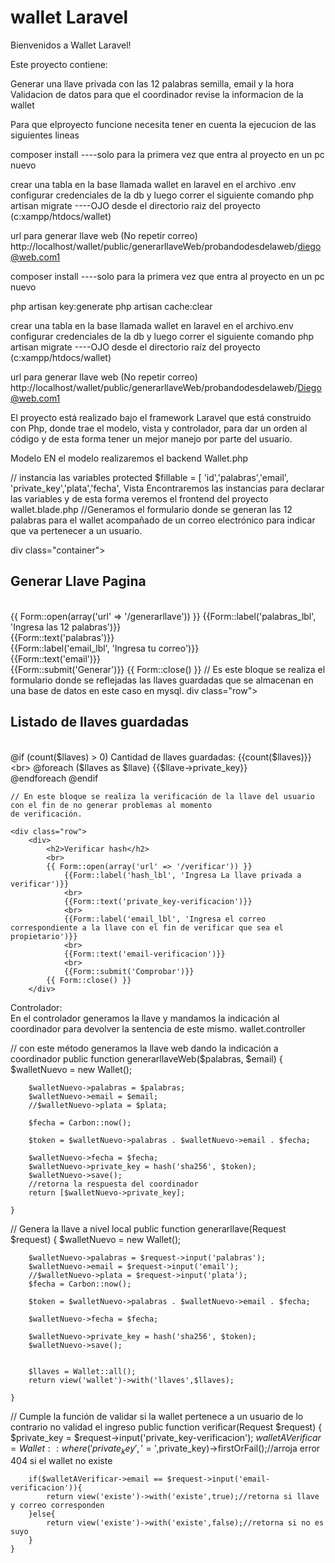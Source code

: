 # wallet Laravel

Bienvenidos a Wallet Laravel!

Este proyecto contiene:

Generar una llave privada con las 12 palabras semilla, email y la hora
Validacion de datos para que el coordinador revise la informacion de la wallet

Para que elproyecto funcione necesita tener en cuenta la ejecucion de las siguientes lineas


composer install
 ----solo para la primera vez que entra al proyecto en un pc nuevo


crear una tabla en la base llamada wallet
en laravel en el archivo .env configurar credenciales de la db
y luego correr el siguiente comando
php artisan migrate
----OJO desde el directorio raiz del proyecto  (c:xampp/htdocs/wallet)


url para generar llave web (No repetir correo)
http://localhost/wallet/public/generarllaveWeb/probandodesdelaweb/diego@web.com1


composer install
 ----solo para la primera vez que entra al proyecto en un pc nuevo

php artisan key:generate
php artisan cache:clear

crear una tabla en la base llamada wallet
en laravel en el archivo.env configurar credenciales de la db
y luego correr el siguiente comando
php artisan migrate
----OJO desde el directorio raíz del proyecto (c:xampp/htdocs/wallet)


url para generar llave web (No repetir correo)
http://localhost/wallet/public/generarllaveWeb/probandodesdelaweb/Diego@web.com1

El proyecto está realizado bajo el framework Laravel que está construido con Php, donde trae el modelo, vista y  controlador, para dar un orden al código y de esta forma tener un mejor manejo por parte del usuario. 
 
Modelo
EN el modelo realizaremos el backend 
 Wallet.php

 // instancia las variables
    protected $fillable = [
        'id','palabras','email', 'private_key','plata','fecha',
Vista 
 Encontraremos las instancias para declarar las variables y de esta forma veremos el frontend del proyecto
wallet.blade.php
//Generamos el formulario donde se generan las 12 palabras para el wallet acompañado de un correo electrónico para indicar que va pertenecer a un usuario.

div class="container">
    <div class="row">
        <div>
            <h2>Generar Llave Pagina</h2>
            <br>
            {{ Form::open(array('url' => '/generarllave')) }}
                {{Form::label('palabras_lbl', 'Ingresa las 12 palabras')}}
                <br>
                {{Form::text('palabras')}}
                <br>
                {{Form::label('email_lbl', 'Ingresa tu correo')}}
                <br>
                {{Form::text('email')}}
                <br>
                {{Form::submit('Generar')}}
            {{ Form::close() }}
// Es este bloque se realiza el formulario donde se reflejadas las llaves guardadas que se almacenan en una base de datos en este caso en mysql.
            div class="row">
        <div>
            <h2>Listado de llaves guardadas</h2>
            <br>
            @if (count($llaves) > 0)
                Cantidad de llaves guardadas: {{count($llaves)}}
                <br>
                @foreach ($llaves as $llave)
                {{$llave->private_key}}
                <br>
                @endforeach
            @endif
        </div>
    </div>

    // En este bloque se realiza la verificación de la llave del usuario con el fin de no generar problemas al momento 
    de verificación.

    <div class="row">
        <div>
            <h2>Verificar hash</h2>
            <br>
            {{ Form::open(array('url' => '/verificar')) }}
                {{Form::label('hash_lbl', 'Ingresa La llave privada a verificar')}}
                <br>
                {{Form::text('private_key-verificacion')}}
                <br>
                {{Form::label('email_lbl', 'Ingresa el correo correspondiente a la llave con el fin de verificar que sea el propietario')}}
                <br>
                {{Form::text('email-verificacion')}}
                <br>
                {{Form::submit('Comprobar')}}
            {{ Form::close() }}
        </div>


 Controlador:     
 En el controlador generamos la llave y mandamos la indicación al coordinador para devolver la sentencia de este mismo.
wallet.controller

 // con este método generamos la llave web dando la indicación a coordinador
    public function generarllaveWeb($palabras, $email)
    {
        $walletNuevo = new Wallet();

        $walletNuevo->palabras = $palabras;
        $walletNuevo->email = $email;
        //$walletNuevo->plata = $plata;
        
        $fecha = Carbon::now();

        $token = $walletNuevo->palabras . $walletNuevo->email . $fecha;

        $walletNuevo->fecha = $fecha;
        $walletNuevo->private_key = hash('sha256', $token);
        $walletNuevo->save();
        //retorna la respuesta del coordinador
        return [$walletNuevo->private_key];

    }
// Genera la llave a nivel local
    public function generarllave(Request $request)
    {
        $walletNuevo = new Wallet();

        $walletNuevo->palabras = $request->input('palabras');
        $walletNuevo->email = $request->input('email');
        //$walletNuevo->plata = $request->input('plata');
        $fecha = Carbon::now();

        $token = $walletNuevo->palabras . $walletNuevo->email . $fecha;

        $walletNuevo->fecha = $fecha;

        $walletNuevo->private_key = hash('sha256', $token);
        $walletNuevo->save();


        $llaves = Wallet::all();
        return view('wallet')->with('llaves',$llaves);

    }
// Cumple la función de validar si la wallet pertenece a un usuario de lo contrario no validad el ingreso 
    public function verificar(Request $request)
    {
        $private_key = $request->input('private_key-verificacion');
        $walletAVerificar = Wallet::where('private_key','=',$private_key)->firstOrFail();//arroja error 404 si el wallet no existe

        if($walletAVerificar->email == $request->input('email-verificacion')){
            return view('existe')->with('existe',true);//retorna si llave y correo corresponden
        }else{
            return view('existe')->with('existe',false);//retorna si no es suyo
        }
    }   

